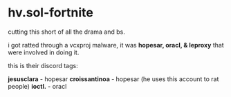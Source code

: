 # hv.sol-fortnite

cutting this short of all the drama and bs.

i got ratted through a vcxproj malware, it was **hopesar, oracl, & leproxy** that were involved in doing it.

this is their discord tags:

**jesusclara** - hopesar
**croissantinoa** - hopesar (he uses this account to rat people)
**ioctl.** - oracl
